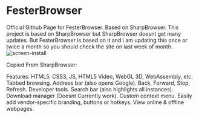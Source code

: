 # FesterBrowser
Official Github Page for FesterBrowser. Based on SharpBrowser.
This project is based on SharpBrowser but SharpBrowser doesnt get many updates. But FesterBrowser is based on it and i am updating this once or twice a month so you should check the site on last week of month.
<img src="[/ChrisTitusTech/winutil/raw/test-2023-11-15/screen-install.png](https://image.jimcdn.com/app/cms/image/transf/dimension=278x10000:format=png/path/s794d6cfdb8536537/image/iefaaef77e8353fcf/version/1700847102/image.png)" alt="screen-install" style="max-width: 100%;">

Copied From SharpBrowser:

Features: 
HTML5, CSS3, JS, HTML5 Video, WebGL 3D, WebAssembly, etc.
Tabbed browsing.
Address bar (also opens Google).
Back, Forward, Stop, Refresh.
Developer tools.
Search bar (also highlights all instances).
Download manager (Doesnt Currently work).
Custom context menu.
Easily add vendor-specific branding, buttons or hotkeys.
View online & offline webpages.
